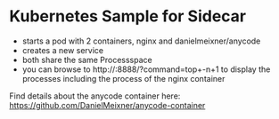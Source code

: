 # Kubernetes Sample for Sidecar 
* starts a pod with 2 containers, nginx and danielmeixner/anycode
* creates a new service
* both share the same Processspace
* you can browse to http://<IPOFSERVICE>:8888/?command=top+-n+1 to display the processes including the process of the nginx container

Find details about the anycode container here: https://github.com/DanielMeixner/anycode-container
